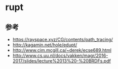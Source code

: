 # rupt

## 参考

- https://rayspace.xyz/CG/contents/path_tracing/
- http://kagamin.net/hole/edupt/
- http://www.cim.mcgill.ca/~derek/ecse689.html
- http://www.cs.uu.nl/docs/vakken/magr/2016-2017/slides/lecture%2013%20-%20BRDFs.pdf
